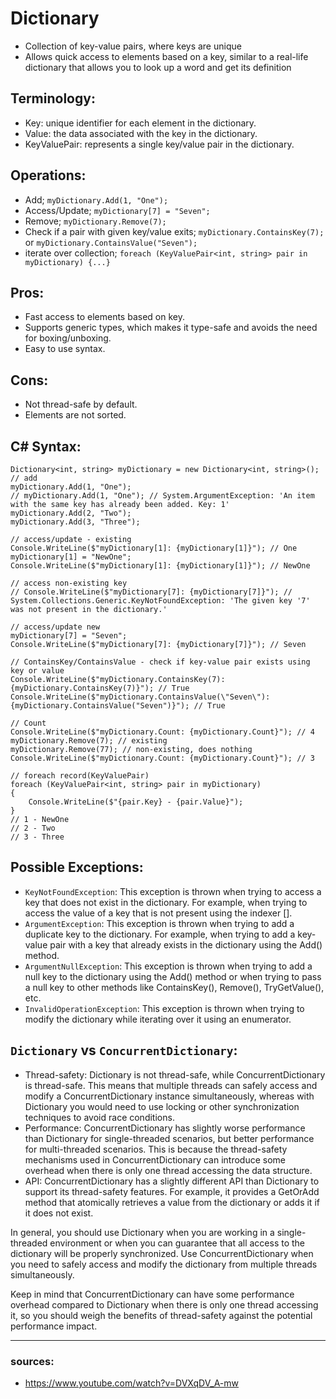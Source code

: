 # Dictionary

- Collection of key-value pairs, where keys are unique
- Allows quick access to elements based on a key, similar to a real-life dictionary that allows you to look up a word and get its definition
  
## Terminology:
- Key: unique identifier for each element in the dictionary.
- Value: the data associated with the key in the dictionary.
- KeyValuePair: represents a single key/value pair in the dictionary.

## Operations:
- Add; `myDictionary.Add(1, "One");`
- Access/Update; `myDictionary[7] = "Seven";`
- Remove; `myDictionary.Remove(7);`
- Check if a pair with given key/value exits; `myDictionary.ContainsKey(7);` or `myDictionary.ContainsValue("Seven");`
- iterate over collection; `foreach (KeyValuePair<int, string> pair in myDictionary) {...}`

## Pros:
- Fast access to elements based on key.
- Supports generic types, which makes it type-safe and avoids the need for boxing/unboxing.
- Easy to use syntax.

## Cons:
- Not thread-safe by default.
- Elements are not sorted.

## C# Syntax:
  ```
  Dictionary<int, string> myDictionary = new Dictionary<int, string>();
  // add
  myDictionary.Add(1, "One");
  // myDictionary.Add(1, "One"); // System.ArgumentException: 'An item with the same key has already been added. Key: 1'
  myDictionary.Add(2, "Two");
  myDictionary.Add(3, "Three");
  
  // access/update - existing
  Console.WriteLine($"myDictionary[1]: {myDictionary[1]}"); // One
  myDictionary[1] = "NewOne";
  Console.WriteLine($"myDictionary[1]: {myDictionary[1]}"); // NewOne
  
  // access non-existing key
  // Console.WriteLine($"myDictionary[7]: {myDictionary[7]}"); // System.Collections.Generic.KeyNotFoundException: 'The given key '7' was not present in the dictionary.'
  
  // access/update new
  myDictionary[7] = "Seven";
  Console.WriteLine($"myDictionary[7]: {myDictionary[7]}"); // Seven
  
  // ContainsKey/ContainsValue - check if key-value pair exists using key or value
  Console.WriteLine($"myDictionary.ContainsKey(7): {myDictionary.ContainsKey(7)}"); // True
  Console.WriteLine($"myDictionary.ContainsValue(\"Seven\"): {myDictionary.ContainsValue("Seven")}"); // True
  
  // Count
  Console.WriteLine($"myDictionary.Count: {myDictionary.Count}"); // 4
  myDictionary.Remove(7); // existing
  myDictionary.Remove(77); // non-existing, does nothing
  Console.WriteLine($"myDictionary.Count: {myDictionary.Count}"); // 3
  
  // foreach record(KeyValuePair)
  foreach (KeyValuePair<int, string> pair in myDictionary)
  {
      Console.WriteLine($"{pair.Key} - {pair.Value}");
  }
  // 1 - NewOne
  // 2 - Two
  // 3 - Three
  ```

## Possible Exceptions:
- `KeyNotFoundException`: This exception is thrown when trying to access a key that does not exist in the dictionary. For example, when trying to access the value of a key that is not present using the indexer [].
- `ArgumentException`: This exception is thrown when trying to add a duplicate key to the dictionary. For example, when trying to add a key-value pair with a key that already exists in the dictionary using the Add() method.
- `ArgumentNullException`: This exception is thrown when trying to add a null key to the dictionary using the Add() method or when trying to pass a null key to other methods like ContainsKey(), Remove(), TryGetValue(), etc.
- `InvalidOperationException`: This exception is thrown when trying to modify the dictionary while iterating over it using an enumerator.

## `Dictionary` vs `ConcurrentDictionary`:
- Thread-safety: Dictionary is not thread-safe, while ConcurrentDictionary is thread-safe. This means that multiple threads can safely access and modify a ConcurrentDictionary instance simultaneously, whereas with Dictionary you would need to use locking or other synchronization techniques to avoid race conditions.
- Performance: ConcurrentDictionary has slightly worse performance than Dictionary for single-threaded scenarios, but better performance for multi-threaded scenarios. This is because the thread-safety mechanisms used in ConcurrentDictionary can introduce some overhead when there is only one thread accessing the data structure.
- API: ConcurrentDictionary has a slightly different API than Dictionary to support its thread-safety features. For example, it provides a GetOrAdd method that atomically retrieves a value from the dictionary or adds it if it does not exist.

In general, you should use Dictionary when you are working in a single-threaded environment or when you can guarantee that all access to the dictionary will be properly synchronized. Use ConcurrentDictionary when you need to safely access and modify the dictionary from multiple threads simultaneously.

Keep in mind that ConcurrentDictionary can have some performance overhead compared to Dictionary when there is only one thread accessing it, so you should weigh the benefits of thread-safety against the potential performance impact.

---

### sources:
- https://www.youtube.com/watch?v=DVXqDV_A-mw